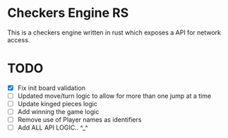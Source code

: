 # Checkers Engine RS
This is a checkers engine written in rust which exposes a API for network access.

# TODO
- [x] Fix init board validation
- [ ] Updated move/turn logic to allow for more than one jump at a time
- [ ] Update kinged pieces logic
- [ ] Add winning the game logic
- [ ] Remove use of Player names as identifiers
- [ ] Add ALL API LOGIC.. ^_^
